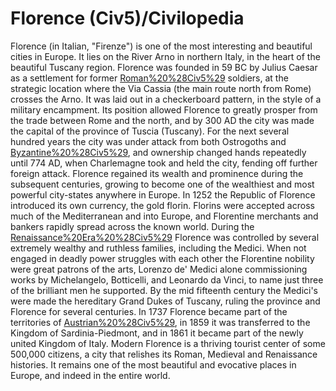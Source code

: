 # Florence (Civ5)/Civilopedia

Florence (in Italian, "Firenze") is one of the most interesting and beautiful cities in Europe. It lies on the River Arno in northern Italy, in the heart of the beautiful Tuscany region. Florence was founded in 59 BC by Julius Caesar as a settlement for former [Roman%20%28Civ5%29](Roman) soldiers, at the strategic location where the Via Cassia (the main route north from Rome) crosses the Arno. It was laid out in a checkerboard pattern, in the style of a military encampment. Its position allowed Florence to greatly prosper from the trade between Rome and the north, and by 300 AD the city was made the capital of the province of Tuscia (Tuscany). For the next several hundred years the city was under attack from both Ostrogoths and [Byzantine%20%28Civ5%29](Byzantines), and ownership changed hands repeatedly until 774 AD, when Charlemagne took and held the city, fending off further foreign attack.
Florence regained its wealth and prominence during the subsequent centuries, growing to become one of the wealthiest and most powerful city-states anywhere in Europe. In 1252 the Republic of Florence introduced its own currency, the gold florin. Florins were accepted across much of the Mediterranean and into Europe, and Florentine merchants and bankers rapidly spread across the known world.
During the [Renaissance%20Era%20%28Civ5%29](Renaissance) Florence was controlled by several extremely wealthy and ruthless families, including the Medici. When not engaged in deadly power struggles with each other the Florentine nobility were great patrons of the arts, Lorenzo de' Medici alone commissioning works by Michelangelo, Botticelli, and Leonardo da Vinci, to name just three of the brilliant men he supported. By the mid fifteenth century the Medici's were made the hereditary Grand Dukes of Tuscany, ruling the province and Florence for several centuries. In 1737 Florence became part of the territories of [Austrian%20%28Civ5%29](Austria), in 1859 it was transferred to the Kingdom of Sardinia-Piedmont, and in 1861 it became part of the newly united Kingdom of Italy.
Modern Florence is a thriving tourist center of some 500,000 citizens, a city that relishes its Roman, Medieval and Renaissance histories. It remains one of the most beautiful and evocative places in Europe, and indeed in the entire world.